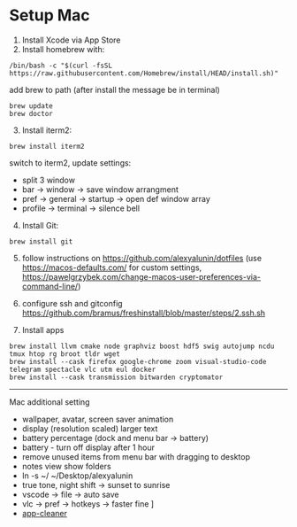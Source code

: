 # Setup Mac

1. Install Xcode via App Store
2. Install homebrew with:
```
/bin/bash -c "$(curl -fsSL https://raw.githubusercontent.com/Homebrew/install/HEAD/install.sh)"
```
add brew to path (after install the message be in terminal)
```
brew update
brew doctor
```

3. Install iterm2: 
```
brew install iterm2
```
switch to iterm2, update settings:
- split 3 window
- bar -> window -> save window arrangment 
- pref -> general -> startup -> open def window array
- profile -> terminal -> silence bell

4.  Install Git: 
```
brew install git
```

5. follow instructions on https://github.com/alexyalunin/dotfiles 
(use https://macos-defaults.com/ for custom settings, https://pawelgrzybek.com/change-macos-user-preferences-via-command-line/)

6. configure ssh and gitconfig
https://github.com/bramus/freshinstall/blob/master/steps/2.ssh.sh

7. Install apps
```
brew install llvm cmake node graphviz boost hdf5 swig autojump ncdu tmux htop rg broot tldr wget
brew install --cask firefox google-chrome zoom visual-studio-code telegram spectacle vlc utm eul docker
brew install --cask transmission bitwarden cryptomator
```

-------------
Mac additional setting
- wallpaper, avatar, screen saver animation
- display (resolution scaled) larger text
- battery percentage (dock and menu bar -> battery)
- battery - turn off display after 1 hour
- remove unused items from menu bar with dragging to desktop
- notes view show folders
- ln -s ~/ ~/Desktop/alexyalunin
- true tone, night shift -> sunset to sunrise
- vscode -> file -> auto save
- vlc -> pref -> hotkeys -> faster fine ]
- [app-cleaner](https://github.com/sunknudsen/privacy-guides/blob/master/how-to-clean-uninstall-macos-apps-using-appcleaner-open-source-alternative/README.md)

